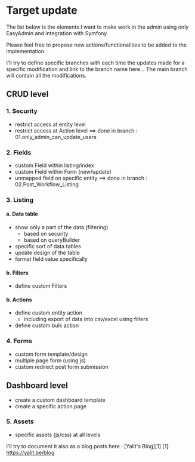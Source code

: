 # Target update

The list below is the elements I want to make work in the admin using only EasyAdmin and integration with Symfony.

Please feel free to propose new actions/functionalities to be added to the implementation.

I'll try to define specific branches with each time the updates made for a specific modification and link to the branch name here... The main branch will contain all the modifications.

## CRUD level
### 1. Security
- restrict access at entity level
- restrict access at Action level ==> done in branch : 01.only_admin_can_update_users 

### 2. Fields
- custom Field within listing/index
- custom Field within Form (new/update)
- unmapped field on specific entity ==> done in branch : 02.Post_Workflow_Listing

### 3. Listing
#### a. Data table
- show only a part of the data (filtering)
  - based on security
  - based on queryBuilder
- specific sort of data tables
- update design of the table
- format field value specifically

#### b. Filters
- define custom Filters

#### b. Actions
- define custom entity action
  - including export of data into csv/excel using filters
- define custom bulk action

### 4. Forms
- custom form template/design
- multiple page form (using js)
- custom redirect post form submission

## Dashboard level
- create a custom dashboard template
- create a specific action page 

### 5. Assets
- specific assets (js/css) at all levels


I'll try to document it also as a blog posts here : [Yalit's Blog][1]
[1]: https://yalit.be/blog